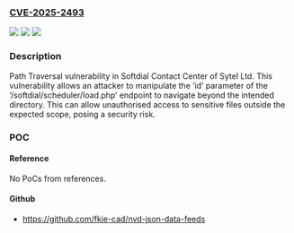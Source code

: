### [CVE-2025-2493](https://cve.mitre.org/cgi-bin/cvename.cgi?name=CVE-2025-2493)
![](https://img.shields.io/static/v1?label=Product&message=Softdial%20Contact%20Center&color=blue)
![](https://img.shields.io/static/v1?label=Version&message=%3D%20all%20versions%20&color=brighgreen)
![](https://img.shields.io/static/v1?label=Vulnerability&message=CWE-22%20Improper%20Limitation%20of%20a%20Pathname%20to%20a%20Restricted%20Directory%20('Path%20Traversal')&color=brighgreen)

### Description

Path Traversal vulnerability in Softdial Contact Center of Sytel Ltd. This vulnerability allows an attacker to manipulate the ‘id’ parameter of the ‘/softdial/scheduler/load.php’ endpoint to navigate beyond the intended directory. This can allow unauthorised access to sensitive files outside the expected scope, posing a security risk.

### POC

#### Reference
No PoCs from references.

#### Github
- https://github.com/fkie-cad/nvd-json-data-feeds

